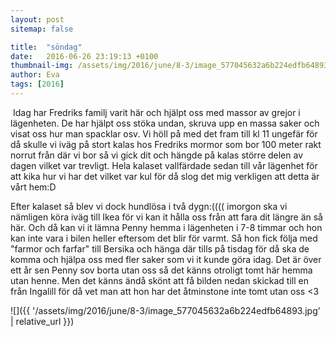 ```yaml
---
layout: post
sitemap: false

title:  "söndag"
date:   2016-06-26 23:19:13 +0100
thumbnail-img: /assets/img/2016/june/8-3/image_577045632a6b224edfb64893.jpg
author: Eva
tags: [2016]
---
```











 Idag har Fredriks familj varit här och hjälpt oss med massor av grejor i lägenheten. De har hjälpt oss stöka undan, skruva upp en massa saker och visat oss hur man spacklar osv. Vi höll på med det fram till kl 11 ungefär för då skulle vi iväg på stort kalas hos Fredriks mormor som bor 100 meter rakt norrut från där vi bor så vi gick dit och hängde på kalas större delen av dagen vilket var trevligt. Hela kalaset vallfärdade sedan till vår lägenhet för att kika hur vi har det vilket var kul för då slog det mig verkligen att detta är vårt hem:D 

Efter kalaset så blev vi dock hundlösa i två dygn:(((( imorgon ska vi nämligen köra iväg till Ikea för vi kan it hålla oss från att fara dit längre än så här. Och då kan vi it lämna Penny hemma i lägenheten i 7-8 timmar och hon kan inte vara i bilen heller eftersom det blir för varmt. Så hon fick följa med "farmor och farfar" till Bersika och hänga där tills på tisdag för då ska de komma och hjälpa oss med fler saker som vi it kunde göra idag. Det är över ett år sen Penny sov borta utan oss så det känns otroligt tomt här hemma utan henne. Men det känns ändå skönt att få bilden nedan skickad till en från Ingalill för då vet man att hon har det åtminstone inte tomt utan oss <3

![]({{ '/assets/img/2016/june/8-3/image_577045632a6b224edfb64893.jpg'  | relative_url }})

